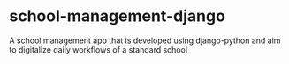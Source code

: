 # school-management-django
A school management app that is developed using django-python and aim to digitalize daily workflows of a standard school

